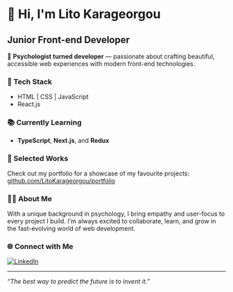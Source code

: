 # 👋 Hi, I'm Lito Karageorgou

## Junior Front-end Developer

🌱 **Psychologist turned developer** — passionate about crafting beautiful, accessible web experiences with modern front-end technologies.

### 🚀 Tech Stack
- HTML | CSS | JavaScript
- React.js

### 📚 Currently Learning
- **TypeScript**, **Next.js**, and **Redux**

### 📁 Selected Works
Check out my portfolio for a showcase of my favourite projects:  
[github.com/LitoKarageorgou/portfolio](https://github.com/LitoKarageorgou/portfolio)

### 🧑‍💼 About Me
With a unique background in psychology, I bring empathy and user-focus to every project I build. I'm always excited to collaborate, learn, and grow in the fast-evolving world of web development.

### 🌐 Connect with Me
[![LinkedIn](https://img.shields.io/badge/LinkedIn-blue?logo=linkedin&logoColor=white&style=flat-square)](https://www.linkedin.com/in/lito-karageorgou/)

---

_“The best way to predict the future is to invent it.”_
